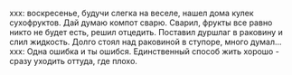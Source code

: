 ххх: воскресенье, будучи слегка на веселе, нашел дома кулек сухофруктов. Дай думаю компот сварю. Сварил, фрукты все равно никто не будет есть, решил отцедить. Поставил дуршлаг в раковину и слил жидкость. Долго стоял над раковиной в ступоре, много думал...
xxx: Одна ошибка и ты ошибся.
Единственный способ жить хорошо - сразу уходить оттуда, где плохо.
